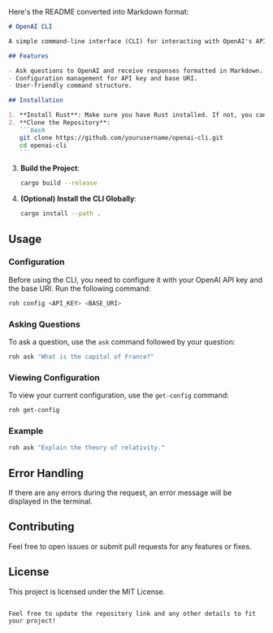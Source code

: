 Here's the README converted into Markdown format:

````markdown
# OpenAI CLI

A simple command-line interface (CLI) for interacting with OpenAI's API to fetch completions and generate responses in Markdown format. Built using Rust.

## Features

- Ask questions to OpenAI and receive responses formatted in Markdown.
- Configuration management for API key and base URI.
- User-friendly command structure.

## Installation

1. **Install Rust**: Make sure you have Rust installed. If not, you can install it from [rustup.rs](https://rustup.rs/).
2. **Clone the Repository**:
   ```bash
   git clone https://github.com/yourusername/openai-cli.git
   cd openai-cli
   ```
````

3. **Build the Project**:
   ```bash
   cargo build --release
   ```
4. **(Optional) Install the CLI Globally**:
   ```bash
   cargo install --path .
   ```

## Usage

### Configuration

Before using the CLI, you need to configure it with your OpenAI API key and the base URI. Run the following command:

```bash
roh config <API_KEY> <BASE_URI>
```

### Asking Questions

To ask a question, use the `ask` command followed by your question:

```bash
roh ask "What is the capital of France?"
```

### Viewing Configuration

To view your current configuration, use the `get-config` command:

```bash
roh get-config
```

### Example

```bash
roh ask "Explain the theory of relativity."
```

## Error Handling

If there are any errors during the request, an error message will be displayed in the terminal.

## Contributing

Feel free to open issues or submit pull requests for any features or fixes.

## License

This project is licensed under the MIT License.

```

Feel free to update the repository link and any other details to fit your project!
```
